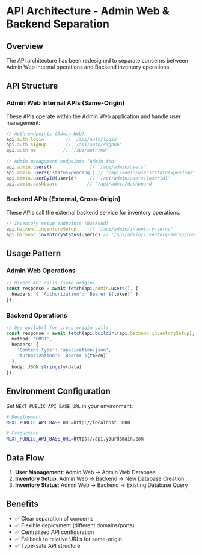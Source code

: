# API Architecture - Admin Web & Backend Separation

## Overview
The API architecture has been redesigned to separate concerns between Admin Web internal operations and Backend inventory operations.

## API Structure

### Admin Web Internal APIs (Same-Origin)
These APIs operate within the Admin Web application and handle user management:

```typescript
// Auth endpoints (Admin Web)
api.auth.login        // '/api/auth/login'
api.auth.signup       // '/api/auth/signup' 
api.auth.me          // '/api/auth/me'

// Admin management endpoints (Admin Web)
api.admin.users()              // '/api/admin/users'
api.admin.users('status=pending') // '/api/admin/users?status=pending'
api.admin.userById(userId)     // '/api/admin/users/{userId}'
api.admin.dashboard           // '/api/admin/dashboard'
```

### Backend APIs (External, Cross-Origin)
These APIs call the external backend service for inventory operations:

```typescript
// Inventory setup endpoints (Backend)
api.backend.inventorySetup     // '/api/admin/inventory-setup'
api.backend.inventoryStatus(userId) // '/api/admin/inventory-setup/{userId}'
```

## Usage Pattern

### Admin Web Operations
```typescript
// Direct API calls (same-origin)
const response = await fetch(api.admin.users(), {
  headers: { 'Authorization': `Bearer ${token}` }
});
```

### Backend Operations
```typescript
// Use buildUrl for cross-origin calls
const response = await fetch(api.buildUrl(api.backend.inventorySetup), {
  method: 'POST',
  headers: { 
    'Content-Type': 'application/json',
    'Authorization': `Bearer ${token}` 
  },
  body: JSON.stringify(data)
});
```

## Environment Configuration

Set `NEXT_PUBLIC_API_BASE_URL` in your environment:

```bash
# Development
NEXT_PUBLIC_API_BASE_URL=http://localhost:5000

# Production  
NEXT_PUBLIC_API_BASE_URL=https://api.yourdomain.com
```

## Data Flow

1. **User Management**: Admin Web → Admin Web Database
2. **Inventory Setup**: Admin Web → Backend → New Database Creation
3. **Inventory Status**: Admin Web → Backend → Existing Database Query

## Benefits

- ✅ Clear separation of concerns
- ✅ Flexible deployment (different domains/ports)
- ✅ Centralized API configuration
- ✅ Fallback to relative URLs for same-origin
- ✅ Type-safe API structure
